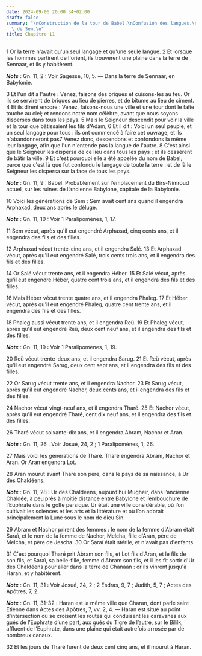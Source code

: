 ```yaml
---
date: 2024-09-06 20:00:34+02:00
draft: false
summary: "\nConstruction de la tour de Babel.\nConfusion des langues.\nPost\xE9rit\xE9\
  \ de Sem.\n"
title: Chapitre 11
---
```





1 Or la terre n'avait qu'un seul langage et qu'une seule langue. 2 Et lorsque les hommes partirent de l'orient, ils trouvèrent une plaine dans la terre de Sennaar, et ils y habitèrent.

***Note*** :  Gn. 11, 2 : Voir Sagesse, 10, 5. ― Dans la terre de Sennaar, en Babylonie.

3 Et l'un dit à l'autre : Venez, faisons des briques et cuisons-les au feu. Or ils se servirent de briques au lieu de pierres, et de bitume au lieu de ciment. 4 Et ils dirent encore : Venez, faisons-nous une ville et une tour dont le faîte touche au ciel; et rendons notre nom célèbre, avant que nous soyons dispersés dans tous les pays. 5 Mais le Seigneur descendit pour voir la ville et la tour que bâtissaient les fils d'Adam, 6 Et il dit : Voici un seul peuple, et un seul langage pour tous : ils ont commencé à faire cet ouvrage, et ils n'abandonneront pas7 Venez donc, descendons et confondons là même leur langage, afin que l'un n'entende pas la langue de l'autre. 8 C'est ainsi que le Seigneur les dispersa de ce lieu dans tous les pays ; et ils cessèrent de bâtir la ville. 9 Et c'est pourquoi elle a été appelée du nom de Babel; parce que c'est là que fut confondu le langage de toute la terre : et de là le Seigneur les dispersa sur la face de tous les pays.

***Note*** :  Gn. 11, 9 : Babel. Probablement sur l’emplacement du Birs-Nimroud actuel, sur les ruines de l’ancienne Babylone, capitale de la Babylonie.


10 Voici les générations de Sem : Sem avait cent ans quand il engendra Arphaxad, deux ans après le déluge.

***Note*** :  Gn. 11, 10 : Voir 1 Paralipomènes, 1, 17.


11 Sem vécut, après qu'il eut engendré Arphaxad, cinq cents ans, et il engendra des fils et des filles.


12 Arphaxad vécut trente-cinq ans, et il engendra Salé. 13 Et Arphaxad vécut, après qu'il eut engendré Salé, trois cents trois ans, et il engendra des fils et des filles.


14 Or Salé vécut trente ans, et il engendra Héber. 15 Et Salé vécut, après qu'il eut engendré Héber, quatre cent trois ans, et il engendra des fils et des filles.


16 Mais Héber vécut trente quatre ans, et il engendra Phaleg. 17 Et Héber vécut, après qu'il eut engendré Phaleg, quatre cent trente ans, et il engendra des fils et des filles.


18 Phaleg aussi vécut trente ans, et il engendra Reü. 19 Et Phaleg vécut, après qu'il eut engendré Reü, deux cent neuf ans, et il engendra des fils et des filles.

***Note*** :  Gn. 11, 19 : Voir 1 Paralipomènes, 1, 19.


20 Reü vécut trente-deux ans, et il engendra Sarug. 21 Et Reü vécut, après qu'il eut engendré Sarug, deux cent sept ans, et il engendra des fils et des filles.


22 Or Sarug vécut trente ans, et il engendra Nachor. 23 Et Sarug vécut, après qu'il eut engendré Nachor, deux cents ans, et il engendra des fils et des filles.


24 Nachor vécut vingt-neuf ans, et il engendra Tharé. 25 Et Nachor vécut, après qu'il eut engendré Tharé, cent dix neuf ans, et il engendra des fils et des filles.


26 Tharé vécut soixante-dix ans, et il engendra Abram, Nachor et Aran.

***Note*** :  Gn. 11, 26 : Voir Josué, 24, 2 ; 1 Paralipomènes, 1, 26.


27 Mais voici les générations de Tharé. Tharé engendra Abram, Nachor et Aran. Or Aran engendra Lot.


28 Aran mourut avant Tharé son père, dans le pays de sa naissance, à Ur des Chaldéens.

***Note*** :  Gn. 11, 28 : Ur des Chaldéens, aujourd’hui Mugheir, dans l’ancienne Chaldée, à peu près à moitié distance entre Babylone et l’embouchure de l’Euphrate dans le golfe persique. Ur était une ville considérable, où l’on cultivait les sciences et les arts et la littérature et où l’on adorait principalement la Lune sous le nom de dieu Sin.


29 Abram et Nachor prirent des femmes : le nom de la femme d'Abram était Saraï, et le nom de la femme de Nachor, Melcha, fille d'Aran, père de Melcha, et père de Jescha. 30 Or Saraï était stérile, et n'avait pas d'enfants.


31 C'est pourquoi Tharé prit Abram son fils, et Lot fils d'Aran, et le fils de son fils, et Saraï, sa belle-fille, femme d'Abram son fils, et il les fit sortir d'Ur des Chaldéens pour aller dans la terre de Chanaan : or ils vinrent jusqu'à Haran, et y habitèrent.

***Note*** :  Gn. 11, 31 : Voir Josué, 24, 2 ; 2 Esdras, 9, 7 ; Judith, 5, 7 ; Actes des Apôtres, 7, 2.

***Note*** :  Gn. 11, 31-32 : Haran est la même ville que Charan, dont parle saint Etienne dans Actes des Apôtres, 7, vv. 2, 4. ― Haran est situé au point d’intersection où se croisent les routes qui conduisent les caravanes aux gués de l’Euphrate d’une part, aux gués du Tigre de l’autre, sur le Bililk, affluent de l’Euphrate, dans une plaine qui était autrefois arrosée par de nombreux canaux.


32 Et les jours de Tharé furent de deux cent cinq ans, et il mourut à Haran.

